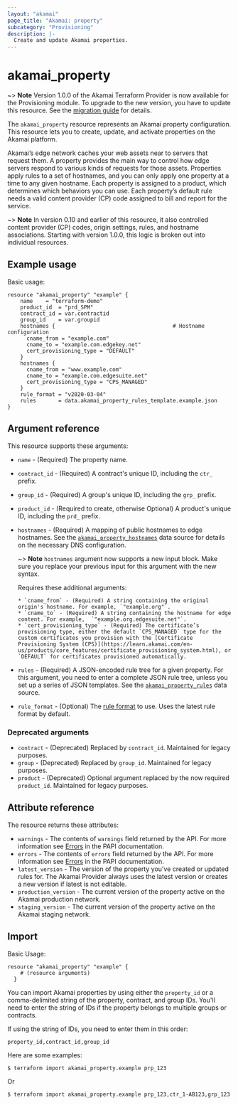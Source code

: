 ```yaml
---
layout: "akamai"
page_title: "Akamai: property"
subcategory: "Provisioning"
description: |-
  Create and update Akamai properties.
---
```


# akamai_property

~> **Note** Version 1.0.0 of the Akamai Terraform Provider is now available for the Provisioning module. To upgrade to the new version, you have to update this resource. See the [migration guide](../guides/1.0_migration.md) for details.

The `akamai_property` resource represents an Akamai property configuration.
This resource lets you to create, update, and activate properties on the
Akamai platform.

Akamai’s edge network caches your web assets near to servers that request them.
A property provides the main way to control how edge servers respond to various
kinds of requests for those assets. Properties apply rules to a set of hostnames,
and you can only apply one property at a time to any given hostname. Each property
is assigned to a product, which determines which behaviors you can use. Each
property’s default rule needs a valid content provider (CP) code assigned to bill
and report for the service.

~> **Note** In version 0.10 and earlier of this resource, it also controlled content provider (CP) codes, origin settings, rules, and hostname associations. Starting with version 1.0.0, this logic is broken out into individual resources.

## Example usage

Basic usage:

```hcl
resource "akamai_property" "example" {
    name    = "terraform-demo"
    product_id  = "prd_SPM"
    contract_id = var.contractid
    group_id    = var.groupid
    hostnames {                                     # Hostname configuration
      cname_from = "example.com"
      cname_to = "example.com.edgekey.net"
      cert_provisioning_type = "DEFAULT"
    }
    hostnames {
      cname_from = "www.example.com"
      cname_to = "example.com.edgesuite.net"
      cert_provisioning_type = "CPS_MANAGED"
    }
    rule_format = "v2020-03-04"
    rules       = data.akamai_property_rules_template.example.json
}
```

## Argument reference

This resource supports these arguments:

* `name` - (Required) The property name.
* `contract_id` - (Required) A contract's unique ID, including the `ctr_` prefix.
* `group_id` - (Required) A group's unique ID, including the `grp_` prefix.
* `product_id` - (Required to create, otherwise Optional) A product's unique ID, including the `prd_` prefix.
* `hostnames` - (Required) A mapping of public hostnames to edge hostnames. See the [`akamai_property_hostnames`](../data-sources/property_hostnames.md) data source for details on the necessary DNS configuration.

    ~> **Note** `hostnames` argument now supports a new input block. Make sure you replace your previous input for this argument with the new syntax.

    Requires these additional arguments:

      * `cname_from` - (Required) A string containing the original origin's hostname. For example, `"example.org"`.
      * `cname_to` - (Required) A string containing the hostname for edge content. For example,  `"example.org.edgesuite.net"`.
      * `cert_provisioning_type` - (Required) The certificate’s provisioning type, either the default `CPS_MANAGED` type for the custom certificates you provision with the [Certificate Provisioning System (CPS)](https://learn.akamai.com/en-us/products/core_features/certificate_provisioning_system.html), or `DEFAULT` for certificates provisioned automatically.
* `rules` - (Required) A JSON-encoded rule tree for a given property. For this argument, you need to enter a complete JSON rule tree, unless you set up a series of JSON templates. See the [`akamai_property_rules`](../data-sources/property_rules.md) data source.
* `rule_format` - (Optional) The [rule format](https://developer.akamai.com/api/core_features/property_manager/v1.html#getruleformats) to use. Uses the latest rule format by default.

### Deprecated arguments

* `contract` - (Deprecated) Replaced by `contract_id`. Maintained for legacy purposes.
* `group` - (Deprecated) Replaced by `group_id`. Maintained for legacy purposes.
* `product` - (Deprecated) Optional argument replaced by the now required `product_id`. Maintained for legacy purposes.

## Attribute reference

The resource returns these attributes:

* `warnings` - The contents of `warnings` field returned by the API. For more information see [Errors](https://developer.akamai.com/api/core_features/property_manager/v1.html#errors) in the PAPI documentation.
* `errors` - The contents of `errors` field returned by the API. For more information see [Errors](https://developer.akamai.com/api/core_features/property_manager/v1.html#errors) in the PAPI documentation.
* `latest_version` - The version of the property you've created or updated rules for. The Akamai Provider always uses the latest version or creates a new version if latest is not editable.
* `production_version` - The current version of the property active on the Akamai production network.
* `staging_version` - The current version of the property active on the Akamai staging network.

## Import

Basic Usage:

```hcl
resource "akamai_property" "example" {
    # (resource arguments)
  }
```

You can import Akamai properties by using either the `property_id` or a comma-delimited
string of the property, contract, and group IDs. You'll need to enter the string of IDs if the property belongs to multiple groups or contracts.

If using the string of IDs, you need to enter them in this order:

`property_id,contract_id,group_id`

Here are some examples:

```shell
$ terraform import akamai_property.example prp_123
```

Or

```shell
$ terraform import akamai_property.example prp_123,ctr_1-AB123,grp_123
```
